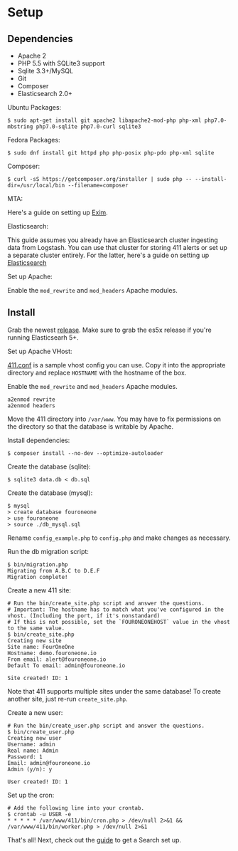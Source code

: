 Setup
=====

Dependencies
------------

- Apache 2
- PHP 5.5 with SQLite3 support
- Sqlite 3.3+/MySQL
- Git
- Composer
- Elasticsearch 2.0+

Ubuntu Packages:
```
$ sudo apt-get install git apache2 libapache2-mod-php php-xml php7.0-mbstring php7.0-sqlite php7.0-curl sqlite3
```

Fedora Packages:
```
$ sudo dnf install git httpd php php-posix php-pdo php-xml sqlite
```

Composer:
```
$ curl -sS https://getcomposer.org/installer | sudo php -- --install-dir=/usr/local/bin --filename=composer
```

MTA:

Here's a guide on setting up [Exim](https://www.digitalocean.com/community/tutorials/how-to-install-the-send-only-mail-server-exim-on-ubuntu-12-04).

Elasticsearch:

This guide assumes you already have an Elasticsearch cluster ingesting data from Logstash. You can use that cluster for storing 411 alerts or set up a separate cluster entirely. For the latter, here's a guide on setting up [Elasticsearch](https://www.digitalocean.com/community/tutorials/how-to-install-and-configure-elasticsearch-on-ubuntu-16-04)


Set up Apache:

Enable the `mod_rewrite` and `mod_headers` Apache modules.

Install
-------

Grab the newest [release](https://github.com/etsy/411/releases). Make sure to grab the es5x release if you're running Elasticsearh 5+.

Set up Apache VHost:

[411.conf](/411.conf) is a sample vhost config you can use. Copy it into the appropriate directory and replace `HOSTNAME` with the hostname of the box.

Enable the `mod_rewrite` and `mod_headers` Apache modules.
```
a2enmod rewrite
a2enmod headers
```

Move the 411 directory into `/var/www`. You may have to fix permissions on the directory so that the database is writable by Apache.

Install dependencies:
```
$ composer install --no-dev --optimize-autoloader
```

Create the database (sqlite):
```
$ sqlite3 data.db < db.sql
```

Create the database (mysql):
```
$ mysql
> create database fouroneone
> use fouroneone
> source ./db_mysql.sql
```

Rename `config_example.php` to `config.php` and make changes as necessary.

Run the db migration script:
```
$ bin/migration.php
Migrating from A.B.C to D.E.F
Migration complete!
```

Create a new 411 site:
```
# Run the bin/create_site.php script and answer the questions.
# Important: The hostname has to match what you've configured in the vhost. (Including the port, if it's nonstandard)
# If this is not possible, set the `FOURONEONEHOST` value in the vhost to the same value.
$ bin/create_site.php
Creating new site
Site name: FourOneOne
Hostname: demo.fouroneone.io
From email: alert@fouroneone.io
Default To email: admin@fouroneone.io

Site created! ID: 1
```

Note that 411 supports multiple sites under the same database! To create another site, just re-run `create_site.php`.

Create a new user:
```
# Run the bin/create_user.php script and answer the questions.
$ bin/create_user.php
Creating new user
Username: admin
Real name: Admin
Password: 1
Email: admin@fouroneone.io
Admin (y/n): y

User created! ID: 1
```

Set up the cron:
```
# Add the following line into your crontab.
$ crontab -u USER -e
* * * * * /var/www/411/bin/cron.php > /dev/null 2>&1 && /var/www/411/bin/worker.php > /dev/null 2>&1
```

That's all! Next, check out the [guide](/docs/GettingStarted.md) to get a Search set up.
